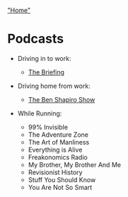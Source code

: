 ["Home"](https://github.com/pchodakowski/my-favorite-things)
# Podcasts

- Driving in to work:
  - [The Briefing](https://albertmohler.com/category/the-briefing/feed/)

- Driving home from work:
  - [The Ben Shapiro Show](https://overcast.fm/itunes1047335260/the-ben-shapiro-show)

- While Running:
  - 99% Invisible
  - The Adventure Zone
  - The Art of Manliness
  - Everything is Alive
  - Freakonomics Radio
  - My Brother, My Brother And Me
  - Revisionist History
  - Stuff You Should Know
  - You Are Not So Smart
